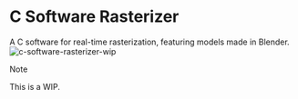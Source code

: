 # C Software Rasterizer

A C software for real-time rasterization, featuring models made in Blender.
![c-software-rasterizer-wip](https://github.com/Nico-Posateri/c-software-rasterizer/assets/141705409/70d52ba2-f2c4-47c4-89eb-67657bb022d9)

> [!NOTE]
> This is a WIP.
